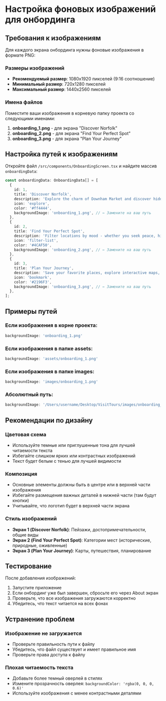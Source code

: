 # Настройка фоновых изображений для онбординга

## Требования к изображениям

Для каждого экрана онбординга нужны фоновые изображения в формате PNG:

### Размеры изображений
- **Рекомендуемый размер**: 1080x1920 пикселей (9:16 соотношение)
- **Минимальный размер**: 720x1280 пикселей
- **Максимальный размер**: 1440x2560 пикселей

### Имена файлов
Поместите ваши изображения в корневую папку проекта со следующими именами:

1. **onboarding_1.png** - для экрана "Discover Norfolk"
2. **onboarding_2.png** - для экрана "Find Your Perfect Spot"  
3. **onboarding_3.png** - для экрана "Plan Your Journey"

## Настройка путей к изображениям

Откройте файл `/src/components/OnboardingScreen.tsx` и найдите массив `onboardingData`:

```typescript
const onboardingData: OnboardingData[] = [
  {
    id: 1,
    title: 'Discover Norfolk',
    description: 'Explore the charm of Downham Market and discover hidden gems throughout Norfolk with our curated recommendations.',
    icon: 'explore',
    color: '#ff4444',
    backgroundImage: 'onboarding_1.png', // ← Замените на ваш путь
  },
  {
    id: 2,
    title: 'Find Your Perfect Spot',
    description: 'Filter locations by mood - whether you seek peace, history, or liveliness. Find exactly what you\'re looking for.',
    icon: 'filter-list',
    color: '#4CAF50',
    backgroundImage: 'onboarding_2.png', // ← Замените на ваш путь
  },
  {
    id: 3,
    title: 'Plan Your Journey',
    description: 'Save your favorite places, explore interactive maps, and dive into local stories through our blog.',
    icon: 'bookmark',
    color: '#2196F3',
    backgroundImage: 'onboarding_3.png', // ← Замените на ваш путь
  },
];
```

## Примеры путей

### Если изображения в корне проекта:
```typescript
backgroundImage: 'onboarding_1.png'
```

### Если изображения в папке assets:
```typescript
backgroundImage: 'assets/onboarding_1.png'
```

### Если изображения в папке images:
```typescript
backgroundImage: 'images/onboarding_1.png'
```

### Абсолютный путь:
```typescript
backgroundImage: '/Users/username/Desktop/VisitTours/images/onboarding_1.png'
```

## Рекомендации по дизайну

### Цветовая схема
- Используйте темные или приглушенные тона для лучшей читаемости текста
- Избегайте слишком ярких или контрастных изображений
- Текст будет белым с тенью для лучшей видимости

### Композиция
- Основные элементы должны быть в центре или в верхней части изображения
- Избегайте размещения важных деталей в нижней части (там будут кнопки)
- Учитывайте, что логотип будет в верхней части экрана

### Стиль изображений
- **Экран 1 (Discover Norfolk)**: Пейзажи, достопримечательности, общие виды
- **Экран 2 (Find Your Perfect Spot)**: Категории мест (исторические, природные, оживленные)
- **Экран 3 (Plan Your Journey)**: Карты, путешествия, планирование

## Тестирование

После добавления изображений:

1. Запустите приложение
2. Если онбординг уже был завершен, сбросьте его через About экран
3. Проверьте, что все изображения загружаются корректно
4. Убедитесь, что текст читается на всех фонах

## Устранение проблем

### Изображение не загружается
- Проверьте правильность пути к файлу
- Убедитесь, что файл существует и имеет правильное имя
- Проверьте права доступа к файлу

### Плохая читаемость текста
- Добавьте более темный оверлей в стилях
- Измените прозрачность оверлея: `backgroundColor: 'rgba(0, 0, 0, 0.6)'`
- Используйте изображения с менее контрастными деталями

